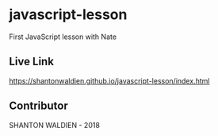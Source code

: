 # javascript-lesson
First JavaScript lesson with Nate

## Live Link
https://shantonwaldien.github.io/javascript-lesson/index.html

## Contributor 
SHANTON WALDIEN - 2018
